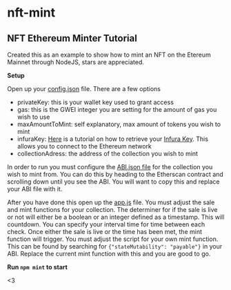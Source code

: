 # nft-mint

## NFT Ethereum Minter Tutorial

Created this as an example to show how to mint an NFT on the Etereum Mainnet through NodeJS, stars are appreciated. 


**Setup**

Open up your [config.json](https://github.com/reb0und/nft-mint/blob/main/config.json) file. There are a few options
 - privateKey: this is your wallet key used to grant access 
 - gas: this is the GWEI integer you are setting for the amount of gas you wish to use
 - maxAmountToMint: self explanatory, max amount of tokens you wish to mint
 - infuraKey: [Here](https://ethereumico.io/knowledge-base/infura-api-key-guide/) is a tutorial on how to retrieve your [Infura Key](https://infura.io/dashboard). This allows you to connect to the Ethereum network
 - collectionAdress: the address of the collection you wish to mint

In order to run you must configure the [ABI.json file](https://github.com/reb0und/nft-mint/blob/main/ABI.json) for the collection you wish to mint from. You can do this by heading to the Etherscan contract and scrolling down until you see the ABI. You will want to copy this and replace your ABI file with it. 

After you have done this open up the [app.js](https://github.com/reb0und/nft-mint/blob/main/app.js) file. You must adjust the sale and mint functions for your collection. The determiner for if the sale is live or not will either be a boolean or an integer defined as a timestamp. This will countdown. You can specify your interval time for time between each check. Once either the sale is live or the time has been met, the mint function will trigger. You must adjust the script for your own mint function. This can be found by searching for `{"stateMutability": "payable"}` in your ABI. Replace the current mint function with this and you are good to go. 

**Run `npm mint` to start**

<3